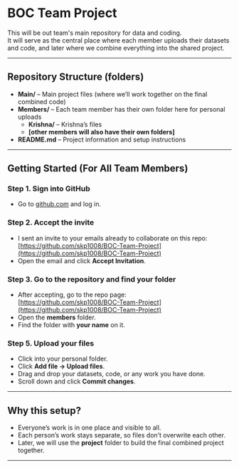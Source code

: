 # BOC Team Project

This will be out team's main repository for data and coding.  
It will serve as the central place where each member uploads their datasets and code, and later where we combine everything into the shared project.

---

## Repository Structure (folders)
- **Main/** – Main project files (where we’ll work together on the final combined code)  
- **Members/** – Each team member has their own folder here for personal uploads  
  - **Krishna/** – Krishna’s files  
  - **[other members will also have their own folders]**  
- **README.md** – Project information and setup instructions  

---

## Getting Started (For All Team Members)

### Step 1. Sign into GitHub
- Go to [github.com](https://github.com) and log in.  

### Step 2. Accept the invite
- I sent an invite to your emails already to collaborate on this repo:  
  [https://github.com/skp1008/BOC-Team-Project](https://github.com/skp1008/BOC-Team-Project)  
- Open the email and click **Accept Invitation**.  

### Step 3. Go to the repository and find your folder
- After accepting, go to the repo page:  
  [https://github.com/skp1008/BOC-Team-Project](https://github.com/skp1008/BOC-Team-Project)  
- Open the **members** folder.  
- Find the folder with **your name** on it.  

### Step 5. Upload your files
- Click into your personal folder.  
- Click **Add file → Upload files**.  
- Drag and drop your datasets, code, or any work you have done.  
- Scroll down and click **Commit changes**.  

---

## Why this setup?
- Everyone’s work is in one place and visible to all.  
- Each person’s work stays separate, so files don’t overwrite each other.  
- Later, we will use the **project** folder to build the final combined project together.  

---
